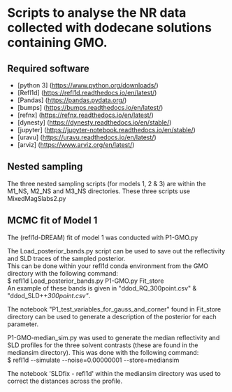 # Scripts to analyse the NR data collected with dodecane solutions containing GMO.

## Required software
* [python 3] (https://www.python.org/downloads/)
* [Refl1d] (https://refl1d.readthedocs.io/en/latest/)
* [Pandas] (https://pandas.pydata.org/)
* [bumps] (https://bumps.readthedocs.io/en/latest/)
* [refnx] (https://refnx.readthedocs.io/en/latest/)
* [dynesty] (https://dynesty.readthedocs.io/en/stable/)
* [jupyter] (https://jupyter-notebook.readthedocs.io/en/stable/)
* [uravu] (https://uravu.readthedocs.io/en/latest/)
* [arviz] (https://www.arviz.org/en/latest/)

## Nested sampling

The three nested sampling scripts (for models 1, 2 & 3) are within the M1_NS, M2_NS and M3_NS directories.
These three scripts use MixedMagSlabs2.py<br>

## MCMC fit of Model 1

The (refl1d-DREAM) fit of model 1 was conducted with P1-GMO.py <br>

The Load_posterior_bands.py script can be used to save out the reflectivity and SLD traces of the sampled posterior.<br>
This can be done within your refl1d conda environment from the GMO directory with the following command:<br>
$ refl1d Load_posterior_bands.py P1-GMO.py Fit_store<br>
An example of these bands is given in "ddod_RQ_300point.csv" & "ddod_SLD++_300point.csv"_.<br>

The notebook "P1_test_variables_for_gauss_and_corner" found in Fit_store directory can be used to generate a description of the posterior for each parameter.<br>

P1-GMO-median_sim.py was used to generate the median reflectivity and SLD profiles for the three solvent contrasts (these are found in the mediansim directory).
This was done with the following command: <br>
$ refl1d --simulate --noise=0.00000001 --store=mediansim

The notebook 'SLDfix - refl1d' within the mediansim directory was used to correct the distances across the profile.
